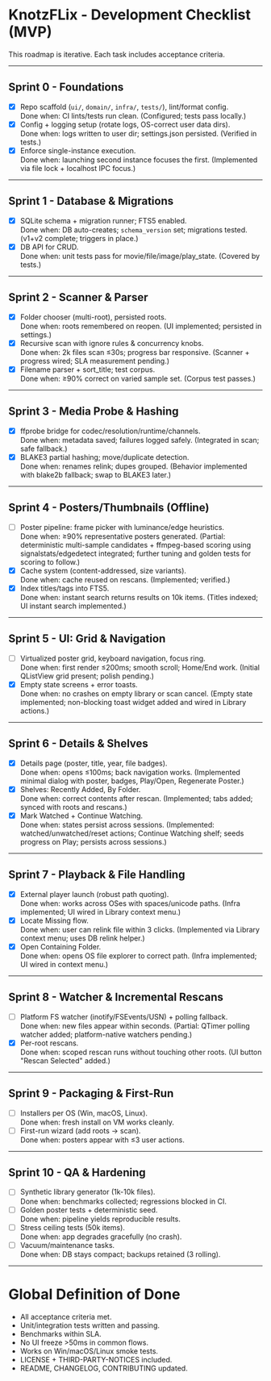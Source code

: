 # KnotzFLix - Development Checklist (MVP)

This roadmap is iterative. Each task includes acceptance criteria.

---

## Sprint 0 - Foundations
- [x] Repo scaffold (`ui/`, `domain/`, `infra/`, `tests/`), lint/format config.  
  Done when: CI lints/tests run clean. (Configured; tests pass locally.)
- [x] Config + logging setup (rotate logs, OS-correct user data dirs).  
  Done when: logs written to user dir; settings.json persisted. (Verified in tests.)
- [x] Enforce single-instance execution.  
  Done when: launching second instance focuses the first. (Implemented via file lock + localhost IPC focus.)

---

## Sprint 1 - Database & Migrations
- [x] SQLite schema + migration runner; FTS5 enabled.  
  Done when: DB auto-creates; `schema_version` set; migrations tested. (v1+v2 complete; triggers in place.)
- [x] DB API for CRUD.  
  Done when: unit tests pass for movie/file/image/play_state. (Covered by tests.)

---

## Sprint 2 - Scanner & Parser
- [x] Folder chooser (multi-root), persisted roots.  
  Done when: roots remembered on reopen. (UI implemented; persisted in settings.)
- [x] Recursive scan with ignore rules & concurrency knobs.  
  Done when: 2k files scan ≤30s; progress bar responsive. (Scanner + progress wired; SLA measurement pending.)
- [x] Filename parser + sort_title; test corpus.  
  Done when: ≥90% correct on varied sample set. (Corpus test passes.)

---

## Sprint 3 - Media Probe & Hashing
- [x] ffprobe bridge for codec/resolution/runtime/channels.  
  Done when: metadata saved; failures logged safely. (Integrated in scan; safe fallback.)
- [x] BLAKE3 partial hashing; move/duplicate detection.  
  Done when: renames relink; dupes grouped. (Behavior implemented with blake2b fallback; swap to BLAKE3 later.)

---

## Sprint 4 - Posters/Thumbnails (Offline)
- [ ] Poster pipeline: frame picker with luminance/edge heuristics.  
  Done when: ≥90% representative posters generated. (Partial: deterministic multi-sample candidates + ffmpeg-based scoring using signalstats/edgedetect integrated; further tuning and golden tests for scoring to follow.)
- [x] Cache system (content-addressed, size variants).  
  Done when: cache reused on rescans. (Implemented; verified.)
- [x] Index titles/tags into FTS5.  
  Done when: instant search returns results on 10k items. (Titles indexed; UI instant search implemented.)

---

## Sprint 5 - UI: Grid & Navigation
- [ ] Virtualized poster grid, keyboard navigation, focus ring.  
  Done when: first render ≤200ms; smooth scroll; Home/End work. (Initial QListView grid present; polish pending.)
- [x] Empty state screens + error toasts.  
  Done when: no crashes on empty library or scan cancel. (Empty state implemented; non-blocking toast widget added and wired in Library actions.)

---

## Sprint 6 - Details & Shelves
- [x] Details page (poster, title, year, file badges).  
  Done when: opens ≤100ms; back navigation works. (Implemented minimal dialog with poster, badges, Play/Open, Regenerate Poster.)
- [x] Shelves: Recently Added, By Folder.  
  Done when: correct contents after rescan. (Implemented; tabs added; synced with roots and rescans.)
- [x] Mark Watched + Continue Watching.  
  Done when: states persist across sessions. (Implemented: watched/unwatched/reset actions; Continue Watching shelf; seeds progress on Play; persists across sessions.)

---

## Sprint 7 - Playback & File Handling
- [x] External player launch (robust path quoting).  
  Done when: works across OSes with spaces/unicode paths. (Infra implemented; UI wired in Library context menu.)
- [x] Locate Missing flow.  
  Done when: user can relink file within 3 clicks. (Implemented via Library context menu; uses DB relink helper.)
- [x] Open Containing Folder.  
  Done when: opens OS file explorer to correct path. (Infra implemented; UI wired in context menu.)

---

## Sprint 8 - Watcher & Incremental Rescans
- [ ] Platform FS watcher (inotify/FSEvents/USN) + polling fallback.  
  Done when: new files appear within seconds. (Partial: QTimer polling watcher added; platform-native watchers pending.)
- [x] Per-root rescans.  
  Done when: scoped rescan runs without touching other roots. (UI button "Rescan Selected" added.)

---

## Sprint 9 - Packaging & First-Run
- [ ] Installers per OS (Win, macOS, Linux).  
  Done when: fresh install on VM works cleanly.
- [ ] First-run wizard (add roots → scan).  
  Done when: posters appear with ≤3 user actions.

---

## Sprint 10 - QA & Hardening
- [ ] Synthetic library generator (1k-10k files).  
  Done when: benchmarks collected; regressions blocked in CI.
- [ ] Golden poster tests + deterministic seed.  
  Done when: pipeline yields reproducible results.
- [ ] Stress ceiling tests (50k items).  
  Done when: app degrades gracefully (no crash).
- [ ] Vacuum/maintenance tasks.  
  Done when: DB stays compact; backups retained (3 rolling).

---

# Global Definition of Done
- All acceptance criteria met.  
- Unit/integration tests written and passing.  
- Benchmarks within SLA.  
- No UI freeze >50ms in common flows.  
- Works on Win/macOS/Linux smoke tests.  
- LICENSE + THIRD-PARTY-NOTICES included.  
- README, CHANGELOG, CONTRIBUTING updated.  
